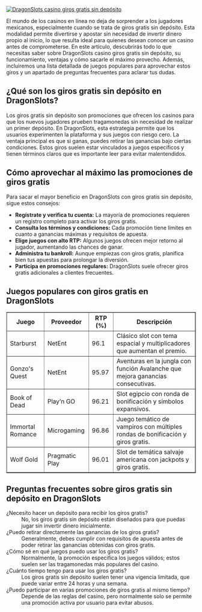 [![DragonSlots casino giros gratis sin depósito](https://123-caf.pages.dev/gitsignup.png)](https://vrmoo.ru/Bt82HjjY)

<p>El mundo de los casinos en línea no deja de sorprender a los jugadores mexicanos, especialmente cuando se trata de giros gratis sin depósito. Esta modalidad permite divertirse y apostar sin necesidad de invertir dinero propio al inicio, lo que resulta ideal para quienes desean conocer un casino antes de comprometerse. En este artículo, descubrirás todo lo que necesitas saber sobre DragonSlots casino giros gratis sin depósito, su funcionamiento, ventajas y cómo sacarle el máximo provecho. Además, incluiremos una lista detallada de juegos populares para aprovechar estos giros y un apartado de preguntas frecuentes para aclarar tus dudas.</p>  <h2>¿Qué son los giros gratis sin depósito en DragonSlots?</h2> <p>Los giros gratis sin depósito son promociones que ofrecen los casinos para que los nuevos jugadores prueben tragamonedas sin necesidad de realizar un primer depósito. En DragonSlots, esta estrategia permite que los usuarios experimenten la plataforma y sus juegos con riesgo cero. La ventaja principal es que si ganas, puedes retirar las ganancias bajo ciertas condiciones. Estos giros suelen estar vinculados a juegos específicos y tienen términos claros que es importante leer para evitar malentendidos.</p>  <h2>Cómo aprovechar al máximo las promociones de giros gratis</h2> <p>Para sacar el mayor beneficio en DragonSlots con giros gratis sin depósito, sigue estos consejos:</p> <ul>   <li><strong>Regístrate y verifica tu cuenta:</strong> La mayoría de promociones requieren un registro completo para activar los giros gratis.</li>   <li><strong>Consulta los términos y condiciones:</strong> Cada promoción tiene límites en cuanto a ganancias máximas y requisitos de apuesta.</li>   <li><strong>Elige juegos con alto RTP:</strong> Algunos juegos ofrecen mejor retorno al jugador, aumentando las chances de ganar.</li>   <li><strong>Administra tu bankroll:</strong> Aunque empiezas con giros gratis, planifica bien tus apuestas para prolongar la diversión.</li>   <li><strong>Participa en promociones regulares:</strong> DragonSlots suele ofrecer giros gratis adicionales a clientes frecuentes.</li> </ul>  <h2>Juegos populares con giros gratis en DragonSlots</h2> <table border="1" cellspacing="0" cellpadding="5">   <thead>     <tr>       <th>Juego</th>       <th>Proveedor</th>       <th>RTP (%)</th>       <th>Descripción</th>     </tr>   </thead>   <tbody>     <tr>       <td>Starburst</td>       <td>NetEnt</td>       <td>96.1</td>       <td>Clásico slot con tema espacial y multiplicadores que aumentan el premio.</td>     </tr>     <tr>       <td>Gonzo's Quest</td>       <td>NetEnt</td>       <td>95.97</td>       <td>Aventuras en la jungla con función Avalanche que mejora ganancias consecutivas.</td>     </tr>     <tr>       <td>Book of Dead</td>       <td>Play’n GO</td>       <td>96.21</td>       <td>Slot egipcio con ronda de bonificación y símbolos expansivos.</td>     </tr>     <tr>       <td>Immortal Romance</td>       <td>Microgaming</td>       <td>96.86</td>       <td>Juego temático de vampiros con múltiples rondas de bonificación y giros gratis.</td>     </tr>     <tr>       <td>Wolf Gold</td>       <td>Pragmatic Play</td>       <td>96.01</td>       <td>Slot de temática salvaje americana con jackpots y giros gratis.</td>     </tr>   </tbody> </table>  <h2>Preguntas frecuentes sobre giros gratis sin depósito en DragonSlots</h2> <dl>   <dt>¿Necesito hacer un depósito para recibir los giros gratis?</dt>   <dd>No, los giros gratis sin depósito están diseñados para que puedas jugar sin invertir dinero inicialmente.</dd>    <dt>¿Puedo retirar directamente las ganancias de los giros gratis?</dt>   <dd>Generalmente, debes cumplir con requisitos de apuesta antes de poder retirar las ganancias obtenidas con giros gratis.</dd>    <dt>¿Cómo sé en qué juegos puedo usar los giros gratis?</dt>   <dd>Normalmente, la promoción especifica los juegos válidos; estos suelen ser las tragamonedas más populares del casino.</dd>    <dt>¿Cuánto tiempo tengo para usar los giros gratis?</dt>   <dd>Los giros gratis sin depósito suelen tener una vigencia limitada, que puede variar entre 24 horas y una semana.</dd>    <dt>¿Puedo participar en varias promociones de giros gratis al mismo tiempo?</dt>   <dd>Depende de las reglas del casino, pero normalmente solo se permite una promoción activa por usuario para evitar abusos.</dd> </dl>